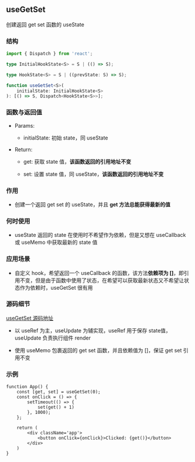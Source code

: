 ## useGetSet

创建返回 get set 函数的 useState 

### 结构

```ts
import { Dispatch } from 'react';

type InitialHookState<S> = S | (() => S);

type HookState<S> = S | ((prevState: S) => S);

function useGetSet<S>(
    initialState: InitialHookState<S>
): [() => S, Dispatch<HookState<S>>];
```

### 函数与返回值

- Params:

    - initialState: 初始 state，同 useState

- Return:

    - get: 获取 state 值，**该函数返回的引用地址不变**

    - set: 设置 state 值，同 useState，**该函数返回的引用地址不变**

### 作用

- 创建一个返回 get set 的 useState，并且 **get 方法总能获得最新的值**

### 何时使用

- useState 返回的 state 在使用时不希望作为依赖，但是又想在 useCallback 或 useMemo 中获取最新的 state 值

### 应用场景

- 自定义 hook，希望返回一个 useCallback 的函数，该方法**依赖项为 []**，即引用不变，但是由于函数中使用了状态，在希望可以获取最新状态又不希望让状态作为依赖时，useGetSet 很有用

### 源码细节

[useGetSet 源码地址](https://github.com/streamich/react-use/blob/master/src/useGetSet.ts)

- 以 useRef 为主，useUpdate 为辅实现，useRef 用于保存 state值，useUpdate 负责执行组件 render

- 使用 useMemo 包裹返回的 get set 函数，并且依赖值为 []，保证 get set 引用不变

### 示例

```tsx
function App() {
    const [get, set] = useGetSet(0);
    const onClick = () => {
        setTimeout(() => {
            set(get() + 1)
        }, 1000);
    };

    return (
        <div className='app'>
            <button onClick={onClick}>Clicked: {get()}</button>
        </div>
    )
}
```
